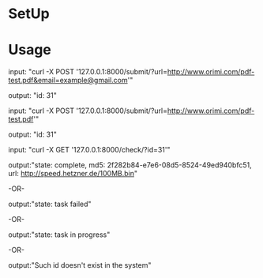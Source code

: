 # SetUp

# Usage
input: "curl -X POST '127.0.0.1:8000/submit/?url=http://www.orimi.com/pdf-test.pdf&email=example@gmail.com'"

output: "id: 31"

input: "curl -X POST '127.0.0.1:8000/submit/?url=http://www.orimi.com/pdf-test.pdf'"

output: "id: 31"

input: "curl -X GET '127.0.0.1:8000/check/?id=31'"

output:"state: complete, md5: 2f282b84-e7e6-08d5-8524-49ed940bfc51, url: http://speed.hetzner.de/100MB.bin"

-OR-

output:"state: task failed"

-OR-

output:"state: task in progress"

-OR-

output:"Such id doesn't exist in the system"

